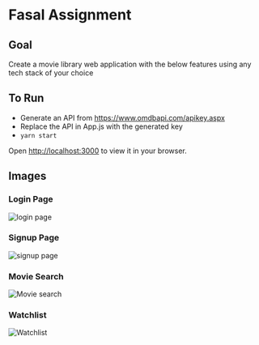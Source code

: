 # Fasal Assignment

## Goal

Create a movie library web application with the below features using any tech stack of your choice


## To Run
- Generate an API from https://www.omdbapi.com/apikey.aspx
- Replace the API in App.js with the generated key
- `yarn start`

Open [http://localhost:3000](http://localhost:3000) to view it in your browser.

## Images
### Login Page
![login page](https://github.com/apurvalal/fasal-assignment/blob/main/1.png?raw=true)

### Signup Page
![signup page](https://github.com/apurvalal/fasal-assignment/blob/main/2.png?raw=true)

### Movie Search
![Movie search](https://github.com/apurvalal/fasal-assignment/blob/main/3.png?raw=true)

### Watchlist
![Watchlist](https://github.com/apurvalal/fasal-assignment/blob/main/5.png?raw=true)

